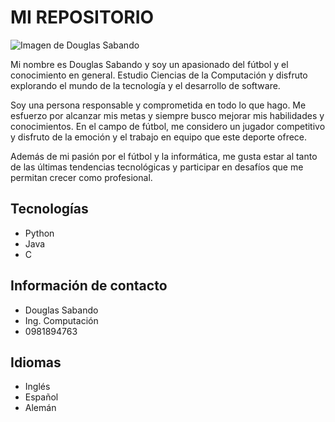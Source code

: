 # MI REPOSITORIO
![Imagen de Douglas Sabando](./douglas.jepg)

Mi nombre es Douglas Sabando y soy un apasionado del fútbol y el conocimiento en general. Estudio Ciencias de la Computación y disfruto explorando el mundo de la tecnología y el desarrollo de software.

Soy una persona responsable y comprometida en todo lo que hago. Me esfuerzo por alcanzar mis metas y siempre busco mejorar mis habilidades y conocimientos. En el campo de fútbol, me considero un jugador competitivo y disfruto de la emoción y el trabajo en equipo que este deporte ofrece.

Además de mi pasión por el fútbol y la informática, me gusta estar al tanto de las últimas tendencias tecnológicas y participar en desafíos que me permitan crecer como profesional.

## Tecnologías
* Python
* Java
* C

## Información de contacto
* Douglas Sabando
* Ing. Computación
* 0981894763

## Idiomas
* Inglés
* Español
* Alemán

